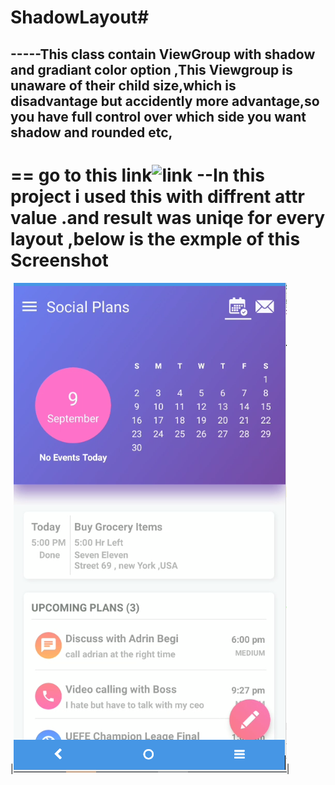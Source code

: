 # ShadowLayout#
-----This class contain ViewGroup with shadow and gradiant color option ,This Viewgroup is unaware of their child size,which is disadvantage but accidently more advantage,so you have full control over which side you want shadow and rounded etc, 
-----
==
go to this link![link](https://github.com/SouravKumarPandit/ShowcaseProjects)
--In this project i used this with diffrent attr value .and result was uniqe for every layout ,below is the exmple of this  
Screenshot
====

|![screenshot](https://github.com/SouravKumarPandit/ShadowLayout/blob/master/sample.PNG)|



